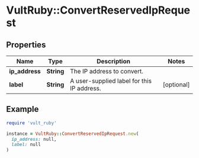 # VultRuby::ConvertReservedIpRequest

## Properties

| Name | Type | Description | Notes |
| ---- | ---- | ----------- | ----- |
| **ip_address** | **String** | The IP address to convert. |  |
| **label** | **String** | A user-supplied label for this IP address. | [optional] |

## Example

```ruby
require 'vult_ruby'

instance = VultRuby::ConvertReservedIpRequest.new(
  ip_address: null,
  label: null
)
```

